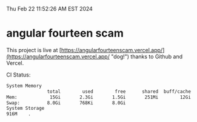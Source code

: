 Thu Feb 22 11:52:26 AM EST 2024

# angular fourteen scam


This project is live at [https://angularfourteenscam.vercel.app/](https://angularfourteenscam.vercel.app/ "dog!") thanks to Github and Vercel.

CI Status: 

```bash
System Memory
               total        used        free      shared  buff/cache   available
Mem:            15Gi       2.3Gi       1.5Gi       251Mi        12Gi        12Gi
Swap:          8.0Gi       768Ki       8.0Gi
System Storage
916M	.
